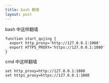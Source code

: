 ```yaml
---
title: bash 翻墙
layout: post
---
```


bash 中这样翻墙

    function start_qujing {
      export http_proxy='http://127.0.0.1:1080'
      export HTTPS_PROXY='https://127.0.0.1:1080'
    }

cmd 中这样翻墙

    set http_proxy=http://127.0.0.1:1080
    set https_proxy=https://127.0.0.1:1080
